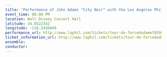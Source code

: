 ```yaml
---
title: 'Performance of John Adams "City Noir" with the Los Angeles Philharmonic'
event_time: 08:00 PM
location: Walt Disney Concert Hall
latitude: 34.0522342
longitude: -118.2436849
performance_url: http://www.laphil.com/tickets/tour-de-forcedudamel039s-quotnew-worldquot/2015-03-12
ticket_information_url: http://www.laphil.com/tickets/tour-de-forcedudamel039s-quotnew-worldquot/2015-03-12
ensemble: 
conductor: 
---
```

